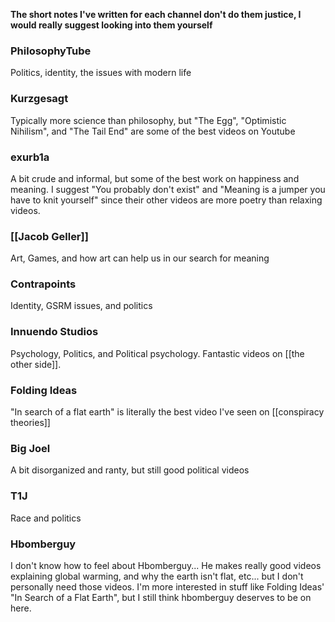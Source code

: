 **The short notes I've written for each channel don't do them justice, I would really suggest looking into them yourself**

### PhilosophyTube

Politics, identity, the issues with modern life

### Kurzgesagt

Typically more science than philosophy, but "The Egg", "Optimistic Nihilism", and "The Tail End" are some of the best videos on Youtube

### exurb1a

A bit crude and informal, but some of the best work on happiness and meaning. I suggest "You probably don't exist" and "Meaning is a jumper you have to knit yourself" since their other videos are more poetry than relaxing videos.

### [[Jacob Geller]]

Art, Games, and how art can help us in our search for meaning

### Contrapoints

Identity, GSRM issues, and politics

### Innuendo Studios

Psychology, Politics, and Political psychology. Fantastic videos on [[the other side]].

### Folding Ideas

"In search of a flat earth" is literally the best video I've seen on [[conspiracy theories]]

### Big Joel

A bit disorganized and ranty, but still good political videos

### T1J

Race and politics

### Hbomberguy

I don't know how to feel about Hbomberguy... He makes really good videos explaining global warming, and why the earth isn't flat, etc... but I don't personally need those videos. I'm more interested in stuff like Folding Ideas' "In Search of a Flat Earth", but I still think hbomberguy deserves to be on here.

